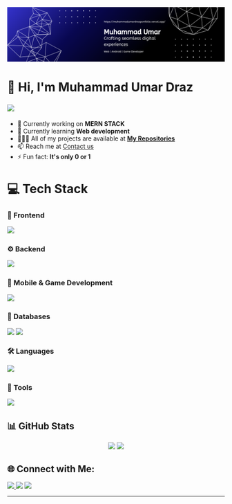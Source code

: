 <!-- =========================================================== -->
<!-- 👋 HEADER 👋 -->
<!-- =========================================================== -->
<div>
<img src="./assets/banner.png" />
</div>

<div>
  
<h1>👋 Hi, I'm <strong>Muhammad Umar Draz</strong></h1>
<h3> 
    <img src="https://readme-typing-svg.herokuapp.com/?font=Righteous&size=25&duration=5000&vLeft=true&width=500&height=50&lines=Welcome+to+my+GitHub!;Explore+various+repos!;Web,+App,+Game+and+More">
</h3>
</div>

<!-- =========================================================== -->
<!-- 👇 INFO 👇 -->
<!-- =========================================================== -->
<ul>
  <li>🔭 Currently working on <strong>MERN STACK</strong></li>
  <li>🌱 Currently learning <strong>Web development</strong></li>
  <li>👩🏻‍💻 All of my projects are available at 
    <strong><a href="https://github.com/umardraz2004?tab=repositories">My Repositories</a></strong>
  </li>
  <li>📫 Reach me at <a href="https://mail.google.com/mail/?view=cm&fs=1&to=umardraz6965@gmail.com" target="_blank">Contact us</a></li>

  <li>⚡ Fun fact: <strong>It's only 0 or 1</strong></li>
</ul>

<!-- =========================================================== -->
<!-- 💻 BEAUTIFUL GROUPED ICONS TECH STACK 💻 -->
<!-- =========================================================== -->
<h1>💻 Tech Stack</h1>

<!-- 🎨 Frontend -->
<h3>🎨 Frontend</h3>
<p>
  <img src="https://skillicons.dev/icons?i=html,css,js,ts,react,bootstrap,tailwind" />
</p>

<!-- ⚙️ Backend -->
<h3>⚙️ Backend</h3>
<p>
  <img src="https://skillicons.dev/icons?i=nodejs,express" />
</p>

<!-- 📱 Mobile & Game Dev -->
<h3>📱 Mobile & Game Development</h3>
<p>
  <img src="https://skillicons.dev/icons?i=flutter,react,unity" />
</p>

<!-- 💾 Databases -->
<h3>💾 Databases</h3>
<p>
  <img src="https://skillicons.dev/icons?i=mysql" />
  <img height="48" src="https://cdn.jsdelivr.net/gh/devicons/devicon/icons/oracle/oracle-original.svg" />
</p>

<!-- 🛠️ Languages -->
<h3>🛠️ Languages</h3>
<p>
  <img src="https://skillicons.dev/icons?i=java,cpp,cs,dart" />
</p>

<!-- 🔧 Tools -->
<h3>🔧 Tools</h3>
<p>
  <img src="https://skillicons.dev/icons?i=git,github,vscode" />
</p>

<!-- =========================================================== -->
<!-- 📈 STATS 📈 -->
<!-- =========================================================== -->
<h2> 📊 GitHub Stats </h2>
<div align="center">

<img src="https://streak-stats.demolab.com?user=umardraz2004&theme=tokyonight&hide_border=false" />

<img src="https://github-readme-stats.vercel.app/api/top-langs/?username=umardraz2004&layout=compact&theme=tokyonight" />

</div>

<!-- =========================================================== -->
<!-- 🌐 CONNECT WITH ME 🌐 -->
<!-- =========================================================== -->
<h2>🌐 Connect with Me:</h2>

<div>
<!-- 👇 LinkedIn Badge -->
<a href="https://www.linkedin.com/in/umar-khawar-927934311/" >
<img src="https://img.shields.io/badge/-LinkedIn-0077B5?style=for-the-badge&logo=linkedin&logoColor=white" />
</a>

<!-- 📧 Email Badge -->
<img src="https://img.shields.io/badge/-Email-D14836?style=for-the-badge&logo=gmail&logoColor=white" />

<!-- 🌐 Portfolio Badge -->
<a href="https://muhammadumardrazportfolio.vercel.app/">
<img src="https://img.shields.io/badge/-Portfolio-000000?style=for-the-badge&logo=vercel&logoColor=white" />
</a>
</div>

<hr>
